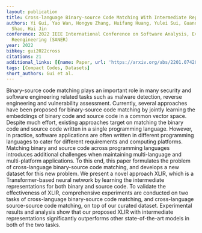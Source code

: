 ```yaml
---
layout: publication
title: Cross-language Binary-source Code Matching With Intermediate Representations
authors: Yi Gui, Yao Wan, Hongyu Zhang, Huifang Huang, Yulei Sui, Guandong Xu, Zhiyuan
  Shao, Hai Jin
conference: 2022 IEEE International Conference on Software Analysis, Evolution and
  Reengineering (SANER)
year: 2022
bibkey: gui2022cross
citations: 21
additional_links: [{name: Paper, url: 'https://arxiv.org/abs/2201.07420'}]
tags: [Compact Codes, Datasets]
short_authors: Gui et al.
---
```

Binary-source code matching plays an important role in many security and
software engineering related tasks such as malware detection, reverse
engineering and vulnerability assessment. Currently, several approaches have
been proposed for binary-source code matching by jointly learning the
embeddings of binary code and source code in a common vector space. Despite
much effort, existing approaches target on matching the binary code and source
code written in a single programming language. However, in practice, software
applications are often written in different programming languages to cater for
different requirements and computing platforms. Matching binary and source code
across programming languages introduces additional challenges when maintaining
multi-language and multi-platform applications. To this end, this paper
formulates the problem of cross-language binary-source code matching, and
develops a new dataset for this new problem. We present a novel approach XLIR,
which is a Transformer-based neural network by learning the intermediate
representations for both binary and source code. To validate the effectiveness
of XLIR, comprehensive experiments are conducted on two tasks of cross-language
binary-source code matching, and cross-language source-source code matching, on
top of our curated dataset. Experimental results and analysis show that our
proposed XLIR with intermediate representations significantly outperforms other
state-of-the-art models in both of the two tasks.